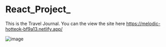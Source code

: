 # React_Project_
This is the Travel Journal. You can the view the site here 
https://melodic-hotteok-bf9a13.netlify.app/

![image](https://github.com/Ruksha111/React_Project_/assets/129023077/d459f852-6d86-4952-96e5-8719fc4c3a1a)
